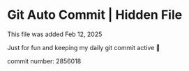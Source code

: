 # Git Auto Commit | Hidden File

This file was added Feb 12, 2025

Just for fun and keeping my daily git commit active 🤪

commit number: 2856018

